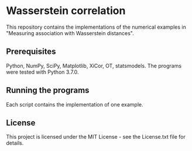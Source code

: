 # Wasserstein correlation
This repository contains the implementations of the numerical examples in "Measuring association with Wasserstein distances".

## Prerequisites
 
Python, NumPy, SciPy, Matplotlib, XiCor, OT, statsmodels. 
The programs were tested with Python 3.7.0.

## Running the programs

Each script contains the implementation of one example.

## License

This project is licensed under the MIT License - see the License.txt file for details.
